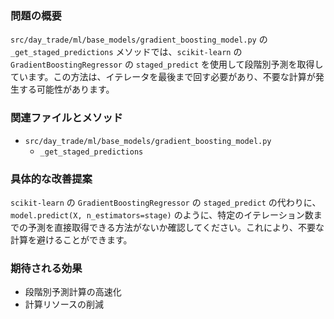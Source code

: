 ### 問題の概要
`src/day_trade/ml/base_models/gradient_boosting_model.py` の `_get_staged_predictions` メソッドでは、`scikit-learn` の `GradientBoostingRegressor` の `staged_predict` を使用して段階別予測を取得しています。この方法は、イテレータを最後まで回す必要があり、不要な計算が発生する可能性があります。

### 関連ファイルとメソッド
- `src/day_trade/ml/base_models/gradient_boosting_model.py`
    - `_get_staged_predictions`

### 具体的な改善提案
`scikit-learn` の `GradientBoostingRegressor` の `staged_predict` の代わりに、`model.predict(X, n_estimators=stage)` のように、特定のイテレーション数までの予測を直接取得できる方法がないか確認してください。これにより、不要な計算を避けることができます。

### 期待される効果
- 段階別予測計算の高速化
- 計算リソースの削減
